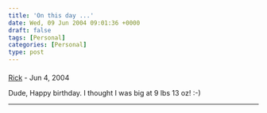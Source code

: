 ```yaml
---
title: 'On this day ...'
date: Wed, 09 Jun 2004 09:01:36 +0000
draft: false
tags: [Personal]
categories: [Personal]
type: post
---
```



#### 
[Rick]( "") - <time datetime="2004-06-10 07:21:59">Jun 4, 2004</time>

Dude, Happy birthday. I thought I was big at 9 lbs 13 oz! :-)
<hr />
